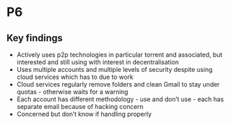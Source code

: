 # P6

## Key findings

* Actively uses p2p technologies in particular torrent and associated, but interested and still using with interest in decentralisation
* Uses multiple accounts and multiple levels of security despite using cloud services which has to due to work
* Cloud services regularly remove folders and clean Gmail to stay under quotas - otherwise waits for a warning
* Each account has different methodology - use and don’t use - each has separate email because of hacking concern
* Concerned but don’t know if handling properly

